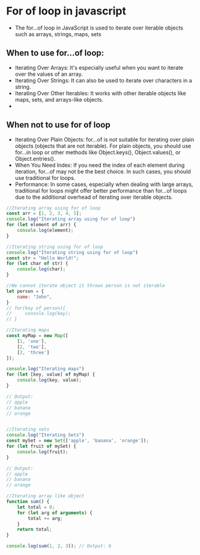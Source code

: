 # For of loop in javascript

- The for...of loop in JavaScript is used to iterate over iterable objects such as arrays, strings, maps, sets

## When to use for...of loop:
- Iterating Over Arrays: It's especially useful when you want to iterate over the values of an array.
- Iterating Over Strings: It can also be used to iterate over characters in a string.
- Iterating Over Other Iterables: It works with other iterable objects like maps, sets, and arrays-like objects.
- 
## When not to use for of loop
 
 - Iterating Over Plain Objects: for...of is not suitable for iterating over plain objects (objects that are not iterable). For plain objects, you should use for...in loop or other methods like Object.keys(), Object.values(), or Object.entries().
- When You Need Index: If you need the index of each element during iteration, for...of may not be the best choice. In such cases, you should use traditional for loops.
- Performance: In some cases, especially when dealing with large arrays, traditional for loops might offer better performance than for...of loops due to the additional overhead of iterating over iterable objects.

```Javascript
//Iterating array using for of loop
const arr = [1, 2, 3, 4, 5];
console.log("Iterating array using for of loop")
for (let element of arr) {
    console.log(element);
}

//Iterating string using for of loop
console.log("Iterating string using for of loop")
const str = "Hello World!";
for (let char of str) {
    console.log(char);
}

//We cannot iterate object it throws person is not iterable
let person = {
    name: "John",
}
// for(key of person){
//     console.log(key);
// }

//Iterating maps
const myMap = new Map([
    [1, 'one'],
    [2, 'two'],
    [3, 'three']
]);

console.log("Iterating maps")
for (let [key, value] of myMap) {
    console.log(key, value);
}

// Output:
// apple
// banana
// orange


//Iterating sets
console.log("Iterating Sets")
const mySet = new Set(['apple', 'banana', 'orange']);
for (let fruit of mySet) {
    console.log(fruit);
}

// Output:
// apple
// banana
// orange

//Iterating array like object
function sum() {
    let total = 0;
    for (let arg of arguments) {
        total += arg;
    }
    return total;
}

console.log(sum(1, 2, 3)); // Output: 6
```